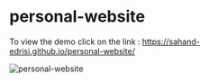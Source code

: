 # personal-website

To view the demo click on the link : https://sahand-edrisi.github.io/personal-website/

![personal-website](https://github.com/sahand-edc/personal-website/assets/107874587/80833b8e-6349-4919-8127-b87b98aeecfd)
